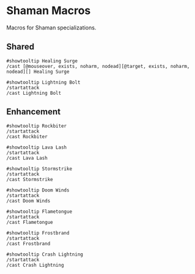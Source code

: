 # Shaman Macros
Macros for Shaman specializations.

## Shared
```
#showtooltip Healing Surge
/cast [@mouseover, exists, noharm, nodead][@target, exists, noharm, nodead][] Healing Surge
```
```
#showtooltip Lightning Bolt
/startattack
/cast Lightning Bolt
```

## Enhancement
```
#showtooltip Rockbiter
/startattack
/cast Rockbiter
```
```
#showtooltip Lava Lash
/startattack
/cast Lava Lash
```
```
#showtooltip Stormstrike
/startattack
/cast Stormstrike
```
```
#showtooltip Doom Winds
/startattack
/cast Doom Winds
```
```
#showtooltip Flametongue
/startattack
/cast Flametongue
```
```
#showtooltip Frostbrand
/startattack
/cast Frostbrand
```
```
#showtooltip Crash Lightning
/startattack
/cast Crash Lightning
```
